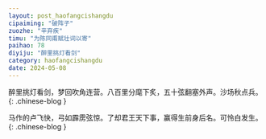 ```yaml
---
layout: post_haofangcishangdu
cipaiming: "破阵子"
zuozhe: "辛弃疾"
timu: "为陈同甫赋壮词以寄"
paihao: 78
diyiju: "醉里挑灯看剑"
category: haofangcishangdu
date: 2024-05-08
---
```


醉里挑灯看剑，梦回吹角连营。八百里分麾下炙，五十弦翻塞外声。沙场秋点兵。
{: .chinese-blog }

马作的卢飞快，弓如霹雳弦惊。了却君王天下事，赢得生前身后名。可怜白发生。
{: .chinese-blog }
